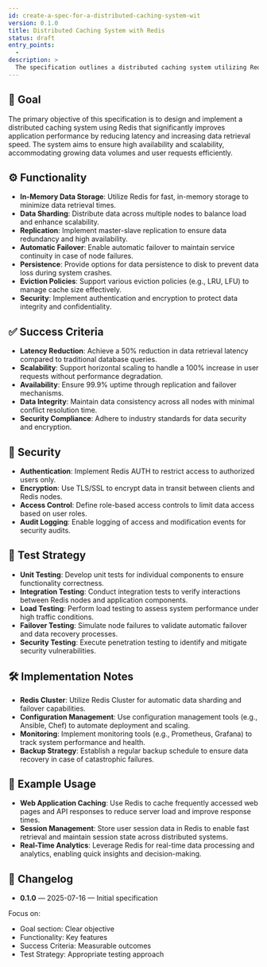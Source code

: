 ```yaml
---
id: create-a-spec-for-a-distributed-caching-system-wit
version: 0.1.0
title: Distributed Caching System with Redis
status: draft
entry_points:
  - 
description: >
  The specification outlines a distributed caching system utilizing Redis to enhance application performance by providing fast, in-memory data storage and retrieval, ensuring high availability and scalability through sharding and replication across multiple nodes.
---
```


## 🧠 Goal

The primary objective of this specification is to design and implement a distributed caching system using Redis that significantly improves application performance by reducing latency and increasing data retrieval speed. The system aims to ensure high availability and scalability, accommodating growing data volumes and user requests efficiently.

## ⚙️ Functionality

- **In-Memory Data Storage**: Utilize Redis for fast, in-memory storage to minimize data retrieval times.
- **Data Sharding**: Distribute data across multiple nodes to balance load and enhance scalability.
- **Replication**: Implement master-slave replication to ensure data redundancy and high availability.
- **Automatic Failover**: Enable automatic failover to maintain service continuity in case of node failures.
- **Persistence**: Provide options for data persistence to disk to prevent data loss during system crashes.
- **Eviction Policies**: Support various eviction policies (e.g., LRU, LFU) to manage cache size effectively.
- **Security**: Implement authentication and encryption to protect data integrity and confidentiality.

## ✅ Success Criteria

- **Latency Reduction**: Achieve a 50% reduction in data retrieval latency compared to traditional database queries.
- **Scalability**: Support horizontal scaling to handle a 100% increase in user requests without performance degradation.
- **Availability**: Ensure 99.9% uptime through replication and failover mechanisms.
- **Data Integrity**: Maintain data consistency across all nodes with minimal conflict resolution time.
- **Security Compliance**: Adhere to industry standards for data security and encryption.

## 🔐 Security

- **Authentication**: Implement Redis AUTH to restrict access to authorized users only.
- **Encryption**: Use TLS/SSL to encrypt data in transit between clients and Redis nodes.
- **Access Control**: Define role-based access controls to limit data access based on user roles.
- **Audit Logging**: Enable logging of access and modification events for security audits.

## 🧪 Test Strategy

- **Unit Testing**: Develop unit tests for individual components to ensure functionality correctness.
- **Integration Testing**: Conduct integration tests to verify interactions between Redis nodes and application components.
- **Load Testing**: Perform load testing to assess system performance under high traffic conditions.
- **Failover Testing**: Simulate node failures to validate automatic failover and data recovery processes.
- **Security Testing**: Execute penetration testing to identify and mitigate security vulnerabilities.

## 🛠️ Implementation Notes

- **Redis Cluster**: Utilize Redis Cluster for automatic data sharding and failover capabilities.
- **Configuration Management**: Use configuration management tools (e.g., Ansible, Chef) to automate deployment and scaling.
- **Monitoring**: Implement monitoring tools (e.g., Prometheus, Grafana) to track system performance and health.
- **Backup Strategy**: Establish a regular backup schedule to ensure data recovery in case of catastrophic failures.

## 📝 Example Usage

- **Web Application Caching**: Use Redis to cache frequently accessed web pages and API responses to reduce server load and improve response times.
- **Session Management**: Store user session data in Redis to enable fast retrieval and maintain session state across distributed systems.
- **Real-Time Analytics**: Leverage Redis for real-time data processing and analytics, enabling quick insights and decision-making.

## 🔁 Changelog

- **0.1.0** — 2025-07-16 — Initial specification

Focus on:
- Goal section: Clear objective
- Functionality: Key features
- Success Criteria: Measurable outcomes
- Test Strategy: Appropriate testing approach
